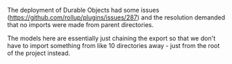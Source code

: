The deployment of Durable Objects had some issues (https://github.com/rollup/plugins/issues/287) and the resolution demanded that no imports were made from parent directories.

The models here are essentially just chaining the export so that we don't have to import something from like 10 directories away - just from the root of the project instead. 